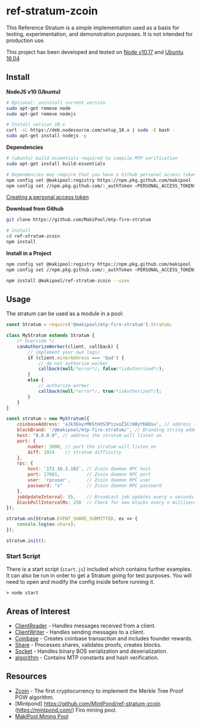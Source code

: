 ref-stratum-zcoin
=================

This Reference Stratum is a simple implementation used as a basis for testing, experimentation, and 
demonstration purposes. It is not intended for production use.

This project has been developed and tested on [Node v10.17](https://nodejs.org/) and [Ubuntu 16.04](http://releases.ubuntu.com/16.04/)

## Install ##

__NodeJS v10 (Ubuntu)__
```bash
# Optional: uninstall current version
sudo apt-get remove node
sudo apt-get remove nodejs

# Install version 10.x
curl -sL https://deb.nodesource.com/setup_10.x | sudo -E bash -
sudo apt-get install nodejs -y
```

__Dependencies__
```bash
# (ubuntu) build essentials required to compile MTP verification
sudo apt-get install build-essentials

# Dependencies may require that you have a Github personal access token to install.
npm config set @makipool:registry https://npm.pkg.github.com/makipool
npm config set //npm.pkg.github.com/:_authToken <PERSONAL_ACCESS_TOKEN>
```
[Creating a personal access token](https://help.github.com/en/github/authenticating-to-github/creating-a-personal-access-token-for-the-command-line)

__Download from Github__
```bash
git clone https://github.com/MakiPool/mtp-firo-stratum

# install
cd ref-stratum-zcoin
npm install
```

__Install in a Project__
```bash
npm config set @makipool:registry https://npm.pkg.github.com/makipool
npm config set //npm.pkg.github.com/:_authToken <PERSONAL_ACCESS_TOKEN>

npm install @makipool/ref-stratum-zcoin --save
```

## Usage ##
The stratum can be used as a module in a pool:
```javascript
const Stratum = require('@makipool/mtp-firo-stratum').Stratum;

class MyStratum extends Stratum {
    /* Override */
    canAuthorizeWorker(client, callback) {
        // implement your own logic
        if (client.minerAddress === 'bad') {
            // do not authorize worker
            callback(null/*error*/, false/*isAuthorized*/);
        }
        else {
            // authorize worker
            callback(null/*error*/, true/*isAuthorized*/);
        }
    }
}

const stratum = new MyStratum({
    coinbaseAddress: 'aJk3EoyrMKStHdS3PizvoZ1CcH8yYKAQsu', // address that receives block reward
    blockBrand: '/@makipool/mtp-firo-stratum/', // Branding string added to every block found
    host: "0.0.0.0", // address the stratum will listen on
    port: {
        number: 3000, // port the stratum will listen on
        diff: 1024    // stratum difficulty
    },
    rpc: {
        host: '172.16.3.102', // Zcoin daemon RPC host
        port: 17001,          // Zcoin daemon RPC port
        user: 'rpcuser',      // Zcoin daemon RPC user
        password: "x"         // Zcoin daemon RPC password
    },
    jobUpdateInterval: 55,    // Broadcast job updates every n seconds
    blockPollIntervalMs: 250  // Check for new blocks every n milliseconds
});

stratum.on(Stratum.EVENT_SHARE_SUBMITTED, ev => {
    console.log(ev.share);    
});

stratum.init();
```

### Start Script ###
There is a start script (`start.js`) included which contains further
examples. It can also be run in order to get a Stratum going for test
purposes. You will need to open and modify the config inside before
running it.
```
> node start
```

## Areas of Interest ##
- [ClientReader](libs/class.ClientReader.js) - Handles messages received from a client.
- [ClientWriter](libs/class.ClientWriter.js) - Handles sending messages to a client.
- [Coinbase](libs/class.Coinbase.js) - Creates coinbase transaction and includes founder rewards.
- [Share](libs/class.Share.js) - Processes shares, validates proofs, creates blocks.
- [Socket](libs/class.Socket.js) - Handles binary BOS serialization and deserialization.
- [algorithm](libs/service.algorithm.js) - Contains MTP constants and hash verification.


## Resources ##
- [Zcoin](https://zcoin.io/) - The first cryptocurrency to implement the Merkle Tree Proof POW algorithm.
- [Mintpond] https://github.com/MintPond/ref-stratum-zcoin (https://mintpond.com/) Firo mining pool.
- [MakiPool Mining Pool](https://makipool.com)
